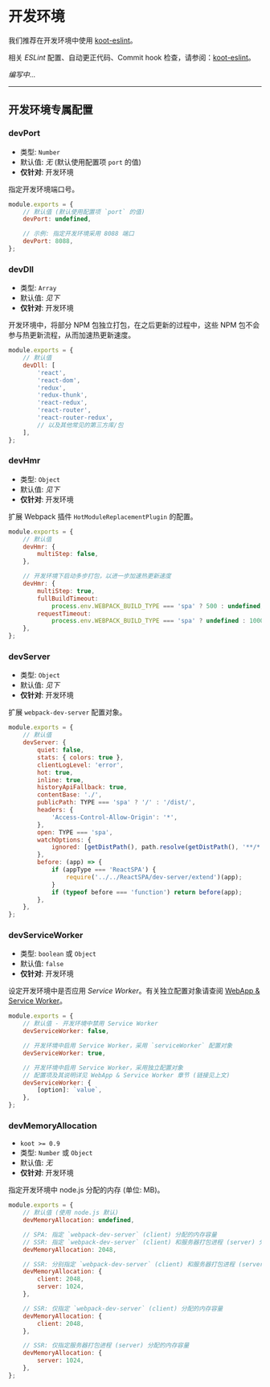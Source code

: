 # 开发环境

我们推荐在开发环境中使用 [koot-eslint](https://github.com/cmux/koot-eslint)。

相关 _ESLint_ 配置、自动更正代码、Commit hook 检查，请参阅：[koot-eslint](https://github.com/cmux/koot-eslint)。

_编写中..._

---

## 开发环境专属配置

### devPort

-   类型: `Number`
-   默认值: _无_ (默认使用配置项 `port` 的值)
-   **仅针对**: 开发环境

指定开发环境端口号。

```javascript
module.exports = {
    // 默认值 (默认使用配置项 `port` 的值)
    devPort: undefined,

    // 示例: 指定开发环境采用 8088 端口
    devPort: 8088,
};
```

### devDll

-   类型: `Array`
-   默认值: _见下_
-   **仅针对**: 开发环境

开发环境中，将部分 NPM 包独立打包，在之后更新的过程中，这些 NPM 包不会参与热更新流程，从而加速热更新速度。

```javascript
module.exports = {
    // 默认值
    devDll: [
        'react',
        'react-dom',
        'redux',
        'redux-thunk',
        'react-redux',
        'react-router',
        'react-router-redux',
        // 以及其他常见的第三方库/包
    ],
};
```

### devHmr

-   类型: `Object`
-   默认值: _见下_
-   **仅针对**: 开发环境

扩展 Webpack 插件 `HotModuleReplacementPlugin` 的配置。

```javascript
module.exports = {
    // 默认值
    devHmr: {
        multiStep: false,
    },

    // 开发环境下启动多步打包，以进一步加速热更新速度
    devHmr: {
        multiStep: true,
        fullBuildTimeout:
            process.env.WEBPACK_BUILD_TYPE === 'spa' ? 500 : undefined,
        requestTimeout:
            process.env.WEBPACK_BUILD_TYPE === 'spa' ? undefined : 1000,
    },
};
```

### devServer

-   类型: `Object`
-   默认值: _见下_
-   **仅针对**: 开发环境

扩展 `webpack-dev-server` 配置对象。

```javascript
module.exports = {
    // 默认值
    devServer: {
        quiet: false,
        stats: { colors: true },
        clientLogLevel: 'error',
        hot: true,
        inline: true,
        historyApiFallback: true,
        contentBase: './',
        publicPath: TYPE === 'spa' ? '/' : '/dist/',
        headers: {
            'Access-Control-Allow-Origin': '*',
        },
        open: TYPE === 'spa',
        watchOptions: {
            ignored: [getDistPath(), path.resolve(getDistPath(), '**/*')],
        },
        before: (app) => {
            if (appType === 'ReactSPA') {
                require('../../ReactSPA/dev-server/extend')(app);
            }
            if (typeof before === 'function') return before(app);
        },
    },
};
```

### devServiceWorker

-   类型: `boolean` 或 `Object`
-   默认值: `false`
-   **仅针对**: 开发环境

设定开发环境中是否应用 _Service Worker_。有关独立配置对象请查阅 [WebApp & Service Worker](/pwa)。

```javascript
module.exports = {
    // 默认值 - 开发环境中禁用 Service Worker
    devServiceWorker: false,

    // 开发环境中启用 Service Worker，采用 `serviceWorker` 配置对象
    devServiceWorker: true,

    // 开发环境中启用 Service Worker，采用独立配置对象
    // 配置项及其说明详见 WebApp & Service Worker 章节 (链接见上文)
    devServiceWorker: {
        [option]: `value`,
    },
};
```

### devMemoryAllocation

-   `koot >= 0.9`
-   类型: `Number` 或 `Object`
-   默认值: _无_
-   **仅针对**: 开发环境

指定开发环境中 node.js 分配的内存 (单位: MB)。

```javascript
module.exports = {
    // 默认值 (使用 node.js 默认)
    devMemoryAllocation: undefined,

    // SPA: 指定 `webpack-dev-server` (client) 分配的内存容量
    // SSR: 指定 `webpack-dev-server` (client) 和服务器打包进程 (server) 分配的内存容量
    devMemoryAllocation: 2048,

    // SSR: 分别指定 `webpack-dev-server` (client) 和服务器打包进程 (server) 分配的内存容量
    devMemoryAllocation: {
        client: 2048,
        server: 1024,
    },

    // SSR: 仅指定 `webpack-dev-server` (client) 分配的内存容量
    devMemoryAllocation: {
        client: 2048,
    },

    // SSR: 仅指定服务器打包进程 (server) 分配的内存容量
    devMemoryAllocation: {
        server: 1024,
    },
};
```
